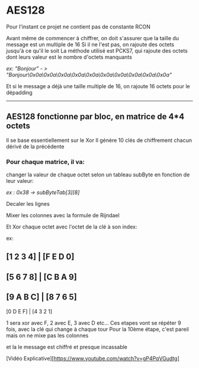 # AES128

Pour l'instant ce projet ne contient pas de constante RCON

Avant même de commencer à chiffrer, on doit s'assurer que la taille du message est un multiple de 16
Si il ne l'est pas, on rajoute des octets jusqu'à ce qu'il le soit
La méthode utilisé est PCKS7, qui rajoute des octets dont leurs valeur est le nombre d'octets manquants

*ex: "Bonjour" - > "Bonjour\0x0a\0x0a\0x0a\0x0a\0x0a\0x0a\0x0a\0x0a\0x0a\0x0a"*

Et si le message a déjà une taille multiple de 16, on rajoute 16 octets pour le dépadding

-----------------------------------------------------------------------------------------------

## AES128 fonctionne par bloc, en matrice de 4*4 octets
Il se base essentiellement sur le Xor
Il génère 10 clés de chiffrement chacun dérivé de la précédente

### Pour chaque matrice, il va:

changer la valeur de chaque octet selon un tableau subByte en fonction de leur valeur:

*ex : 0x38 -> subByteTab[3][8]*

Decaler les lignes

Mixer les colonnes avec la formule de Rijndael

Et Xor chaque octet avec l'octet de la clé à son index:

ex:

[1 2 3 4] | [F E D 0]
---------------------
[5 6 7 8] | [C B A 9]
---------------------
[9 A B C] | [8 7 6 5]
---------------------
[0 D E F] | [4 3 2 1]

1 sera xor avec F, 2 avec E, 3 avec D etc...
Ces etapes vont se répéter 9 fois, avec la clé qui change à chaque tour
Pour la 10ème étape, c'est pareil mais on ne mixe pas les colonnes

et la le message est chiffré et presque incassable



[Vidéo Explicative][https://www.youtube.com/watch?v=gP4PqVGudtg]
 
